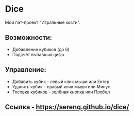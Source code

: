 # Dice
Мой пэт-проект "Игральные кости".
## Возможности:
* Добавление кубиков (до 6)
* Подсчёт выпавших цифр

## Управление:
* Добавить кубик - левый клик мыши или Ентер
* Удалить кубик - правый клик мыши или Минус
* Тосовка кубиков - зелёная кнопка или Пробел

## Ссылка - https://serenq.github.io/dice/
